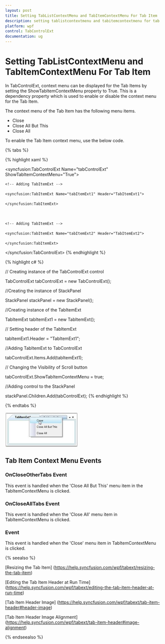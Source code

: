 ```yaml
---
layout: post
title: Setting TabListContextMenu and TabItemContextMenu For Tab Item | TabControlExt | wpf | Syncfusion
description: setting tablistcontextmenu and tabitemcontextmenu for tab item
platform: wpf
control: TabControlExt
documentation: ug
---
```


# Setting TabListContextMenu and TabItemContextMenu For Tab Item

In TabControlExt, context menu can be displayed for the Tab Items by setting the ShowTabItemContextMenu property to True. This is a dependency property which is used to enable or disable the context menu for the Tab Item.

The context menu of the Tab Item has the following menu items.

* Close
* Close All But This
* Close All



To enable the Tab Item context menu, use the below code.

{% tabs %}

{% highlight xaml %}



<!-- Adding TabControlExt  -->

<syncfusion:TabControlExt Name="tabControlExt" ShowTabItemContextMenu="True">



    <!-- Adding TabItemExt -->

    <syncfusion:TabItemExt Name="tabItemExt1" Header="TabItemExt1">

    </syncfusion:TabItemExt>



    <!-- Adding TabItemExt -->

    <syncfusion:TabItemExt Name="tabItemExt2" Header="TabItemExt2">

    </syncfusion:TabItemExt>

</syncfusion:TabControlExt>
{% endhighlight %}

{% highlight c# %}



// Creating instance of the TabControlExt control

TabControlExt tabControlExt = new TabControlExt();



//Creating the instance of StackPanel

StackPanel stackPanel = new StackPanel();



//Creating instance of the TabItemExt 

TabItemExt tabItemExt1 = new TabItemExt();



// Setting header of the TabItemExt

tabItemExt1.Header = "TabItemExt1";



//Adding TabItemExt to TabControlExt

tabControlExt.Items.Add(tabItemExt1);            



// Changing the Visibility of Scroll button 

tabControlExt.ShowTabItemContextMenu = true; 



//Adding control to the StackPanel

stackPanel.Children.Add(tabControlExt);
{% endhighlight %}

{% endtabs %}

![](Setting-TabListContextMenu-and-TabItemContextMenu-For-Tab-Item_images/Setting-TabListContextMenu-and-TabItemContextMenu-For-Tab-Item_img1.jpeg)

## Tab Item Context Menu Events

###  OnCloseOtherTabs Event

This event is handled when the 'Close All But This' menu item in the TabItemContextMenu is clicked.

### OnCloseAllTabs Event

This event is handled when the 'Close All' menu item in TabItemContextMenu is clicked.

### Event

This event is handled when the 'Close' menu item in TabItemContextMenu is clicked.

{% seealso %}

[Resizing the Tab Item] (https://help.syncfusion.com/wpf/tabext/resizing-the-tab-item)

[Editing the Tab Item Header at Run Time] (https://help.syncfusion.com/wpf/tabext/editing-the-tab-item-header-at-run-time)

[Tab Item Header Image] (https://help.syncfusion.com/wpf/tabext/tab-item-header#header-image)

[Tab Item Header Image Alignment] (https://help.syncfusion.com/wpf/tabext/tab-item-header#image-alignment) 

{% endseealso %}